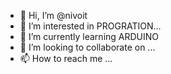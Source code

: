 - 👋 Hi, I’m @nivoit
- 👀 I’m interested in PROGRATION...
- 🌱 I’m currently learning ARDUINO
- 💞️ I’m looking to collaborate on ...
- 📫 How to reach me ...

<!---
nivoit/nivoit is a ✨ special ✨ repository because its `README.md` (this file) appears on your GitHub profile.
You can click the Preview link to take a look at your changes.
--->
